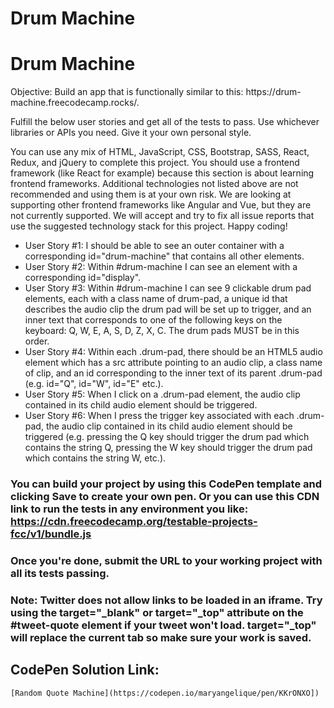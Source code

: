 # Drum Machine 

<!DOCTYPE html>
<html lang="en">
<head>
    <meta charset="UTF-8">
    <meta name="viewport" content="width=device-width, initial-scale=1.0">
</head>
<body>
    <div class="react-and-redux">
        <h1>Drum Machine</h1>
        <p>Objective: Build an app that is functionally similar to this: https://drum-machine.freecodecamp.rocks/.

Fulfill the below user stories and get all of the tests to pass. Use whichever libraries or APIs you need. Give it your own personal style.

You can use any mix of HTML, JavaScript, CSS, Bootstrap, SASS, React, Redux, and jQuery to complete this project. You should use a frontend framework (like React for example) because this section is about learning frontend frameworks. Additional technologies not listed above are not recommended and using them is at your own risk. We are looking at supporting other frontend frameworks like Angular and Vue, but they are not currently supported. We will accept and try to fix all issue reports that use the suggested technology stack for this project. Happy coding!</p>
        <ul>
            <li>User Story #1: I should be able to see an outer container with a corresponding id="drum-machine" that contains all other elements.</li>
            <li>User Story #2: Within #drum-machine I can see an element with a corresponding id="display".</li>
            <li>User Story #3: Within #drum-machine I can see 9 clickable drum pad elements, each with a class name of drum-pad, a unique id that describes the audio clip the drum pad will be set up to trigger, and an inner text that corresponds to one of the following keys on the keyboard: Q, W, E, A, S, D, Z, X, C. The drum pads MUST be in this order.</li>
            <li>User Story #4: Within each .drum-pad, there should be an HTML5 audio element which has a src attribute pointing to an audio clip, a class name of clip, and an id corresponding to the inner text of its parent .drum-pad (e.g. id="Q", id="W", id="E" etc.).</li>
            <li>User Story #5: When I click on a .drum-pad element, the audio clip contained in its child audio element should be triggered.</li>
            <li>User Story #6: When I press the trigger key associated with each .drum-pad, the audio clip contained in its child audio element should be triggered (e.g. pressing the Q key should trigger the drum pad which contains the string Q, pressing the W key should trigger the drum pad which contains the string W, etc.).</li>
          </ul>
          <h3>You can build your project by using this CodePen template and clicking Save to create your own pen. Or you can use this CDN link to run the tests in any environment you like: https://cdn.freecodecamp.org/testable-projects-fcc/v1/bundle.js</h3>
          <h3>Once you're done, submit the URL to your working project with all its tests passing.</h3>
          <h3>Note: Twitter does not allow links to be loaded in an iframe. Try using the target="_blank" or target="_top" attribute on the #tweet-quote element if your tweet won't load. target="_top" will replace the current tab so make sure your work is saved.</h3>
    </div>
</body>
</html>

## CodePen Solution Link: 
    [Random Quote Machine](https://codepen.io/maryangelique/pen/KKrONXO])
